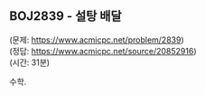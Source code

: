 ## BOJ2839 - 설탕 배달  
(문제: https://www.acmicpc.net/problem/2839)  
(정답: https://www.acmicpc.net/source/20852916)  
(시간: 31분)  

수학.
